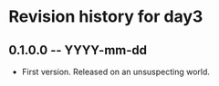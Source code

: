 # Revision history for day3

## 0.1.0.0  -- YYYY-mm-dd

* First version. Released on an unsuspecting world.
